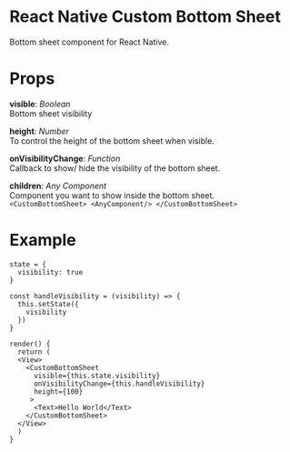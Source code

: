 # React Native Custom Bottom Sheet
Bottom sheet component for React Native.

# Props

**visible**: *Boolean* <br />
Bottom sheet visibility

**height**: *Number* <br />
To control the height of the bottom sheet when visible.

**onVisibilityChange**: *Function* <br />
Callback to show/ hide the visibility of the bottom sheet.

**children**: *Any Component* <br />
Component you want to show inside the bottom sheet. <br/>
`<CustomBottomSheet> <AnyComponent/> </CustomBottomSheet>`

# Example
```
state = {
  visibility: true
}

const handleVisibility = (visibility) => {
  this.setState({ 
    visibility
  })
}

render() {
  return (
  <View>
    <CustomBottomSheet
      visible={this.state.visibility}
      onVisibilityChange={this.handleVisibility}
      height={100}
     >
      <Text>Hello World</Text> 
    </CustomBottomSheet>
  </View>
  )
}
```
